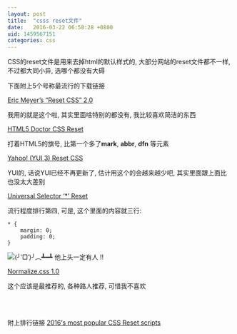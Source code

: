 ```yaml
---
layout: post
title:  "csss reset文件"
date:   2016-03-22 06:50:28 +0800
uid: 1459567151
categories: css
---
```

CSS的reset文件是用来去掉html的默认样式的, 大部分网站的reset文件都不一样, 不过都大同小异, 选哪个都没有大碍

下面附上5个号称最流行的下载链接


[Eric Meyer’s “Reset CSS” 2.0](http://cssreset.com/?dl_id=2)

我用的就是这个啦, 其实里面啥特别的都没有, 我比较喜欢简洁的东西

[HTML5 Doctor CSS Reset](http://cssreset.com/?dl_id=3)

打着HTML5的旗号, 比第一个多了**mark**, **abbr**, **dfn** 等元素


[Yahoo! (YUI 3) Reset CSS](http://cssreset.com/?dl_id=4)

YUI的, 话说YUI已经不再更新了, 估计用这个的会越来越少吧, 其实里面跟上面比也没太大差别

[Universal Selector ‘*’ Reset](http://cssreset.com/?dl_id=5)

流行程度排行第四, 可是, 这个里面的内容就三行:

    * {
	    margin: 0;
	    padding: 0;
	}

![(╯‵□′)╯︵┻━┻]({{site.baseurl}}/images/fun/wunai.jpg)
他上头一定有人 !!

[Normalize.css 1.0](http://cssreset.com/?dl_id=6)

这个应该是最推荐的, 各种路人推荐, 可惜我不喜欢

<br><br>

附上排行链接
[2016’s most popular CSS Reset scripts](http://cssreset.com/)